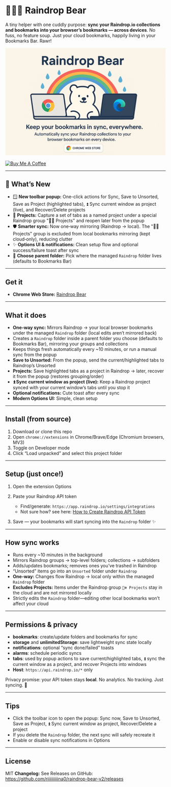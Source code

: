 # 🐻‍❄️💧 Raindrop Bear

A tiny helper with one cuddly purpose: **sync your Raindrop.io collections and bookmarks into your browser’s bookmarks — across devices**. No fuss, no feature soup. Just your cloud bookmarks, happily living in your Bookmarks Bar. Rawr!

![Poster](./docs/poster.jpeg)

<a href="https://buymeacoffee.com/riiiiiiiiiina" target="_blank"><img src="https://cdn.buymeacoffee.com/buttons/v2/default-blue.png" alt="Buy Me A Coffee" style="height: 60px !important;width: 217px !important;" ></a>

---

## 🚀 What’s New

- 🪟 **New toolbar popup:** One-click actions for Sync, Save to Unsorted, Save as Project (highlighted tabs), ⏫ Sync current window as project (live), and Recover/Delete projects
- 💾 **Projects:** Capture a set of tabs as a named project under a special Raindrop group "🐻‍❄️ Projects" and reopen later from the popup
- 🛡️ **Smarter sync:** Now one‑way mirroring (Raindrop → local). The "🐻‍❄️ Projects" group is excluded from local bookmarks mirroring (kept cloud‑only), reducing clutter
- ✨ **Options UI & notifications:** Clean setup flow and optional success/failure toast after sync
- 📂 **Choose parent folder:** Pick where the managed `Raindrop` folder lives (defaults to Bookmarks Bar)

---

## Get it

- **Chrome Web Store:** [Raindrop Bear](https://chromewebstore.google.com/detail/raindrop-bear/gkcgbmlbjcdmnifhcmfgkafekaohjcof)

---

## What it does

- **One‑way sync:** Mirrors Raindrop → your local browser bookmarks under the managed `Raindrop` folder (local edits aren’t mirrored back)
- Creates a `Raindrop` folder inside a parent folder you choose (defaults to Bookmarks Bar), mirroring your groups and collections
- Keeps things fresh automatically every \~10 minutes, or run a manual sync from the popup
- **Save to Unsorted:** From the popup, send the current/highlighted tabs to Raindrop’s Unsorted
- **Projects:** Save highlighted tabs as a project in Raindrop → later, recover it from the popup (restores grouping/order)
- **⏫ Sync current window as project (live):** Keep a Raindrop project synced with your current window’s tabs until you stop it
- **Optional notifications:** Cute toast after every sync
- **Modern Options UI:** Simple, clean setup

---

## Install (from source)

1. Download or clone this repo
2. Open `chrome://extensions` in Chrome/Brave/Edge (Chromium browsers, MV3)
3. Toggle on Developer mode
4. Click “Load unpacked” and select this project folder

---

## Setup (just once!)

1. Open the extension Options
2. Paste your Raindrop API token

   - Find/generate: `https://app.raindrop.io/settings/integrations`
   - Not sure how? see here: [How to Create Raindrop API Token](https://triiii.notion.site/How-to-Create-Raindrop-API-Token-2627aa7407c180619342c799d5377949)

3. Save — your bookmarks will start syncing into the `Raindrop` folder ✨

---

## How sync works

- Runs every \~10 minutes in the background
- Mirrors Raindrop groups → top-level folders; collections → subfolders
- Adds/updates bookmarks; removes ones you’ve trashed in Raindrop
- “Unsorted” items go into an `Unsorted` folder under `Raindrop`
- **One‑way:** Changes flow Raindrop → local only within the managed `Raindrop` folder
- **Excludes Projects:** Items under the Raindrop group `🐻‍❄️ Projects` stay in the cloud and are not mirrored locally
- Strictly edits the `Raindrop` folder—editing other local bookmarks won’t affect your cloud

---

## Permissions & privacy

- **bookmarks**: create/update folders and bookmarks for sync
- **storage** and **unlimitedStorage**: save lightweight sync state locally
- **notifications**: optional “sync done/failed” toasts
- **alarms**: schedule periodic syncs
- **tabs**: used by popup actions to save current/highlighted tabs, ⏫ sync the current window as a project, and recover Projects into windows
- **Host**: `https://api.raindrop.io/*` only

Privacy promise: your API token stays **local**. No analytics. No tracking. Just syncing. 💙

---

## Tips

- Click the toolbar icon to open the popup: Sync now, Save to Unsorted, Save as Project, ⏫ Sync current window as project, Recover/Delete a project
- If you delete the `Raindrop` folder, the next sync will safely recreate it
- Enable or disable sync notifications in Options

---

## License

MIT
**Changelog:**
See Releases on GitHub: https://github.com/riiiiiiiiiina0/raindrop-bear-v2/releases
